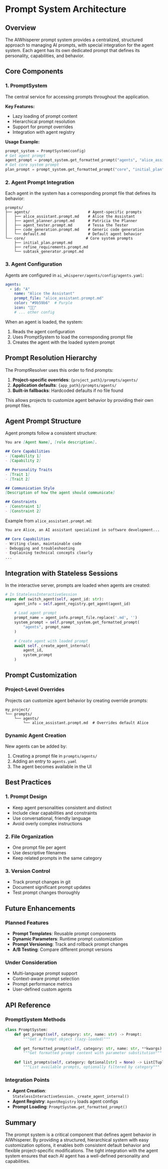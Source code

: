 # Prompt System Architecture

## Overview

The AIWhisperer prompt system provides a centralized, structured approach to managing AI prompts, with special integration for the agent system. Each agent has its own dedicated prompt that defines its personality, capabilities, and behavior.

## Core Components

### 1. PromptSystem

The central service for accessing prompts throughout the application.

**Key Features:**
- Lazy loading of prompt content
- Hierarchical prompt resolution
- Support for prompt overrides
- Integration with agent registry

**Usage Example:**
```python
prompt_system = PromptSystem(config)
# Get agent prompt
agent_prompt = prompt_system.get_formatted_prompt("agents", "alice_assistant")
# Get core system prompt
plan_prompt = prompt_system.get_formatted_prompt("core", "initial_plan")
```

### 2. Agent Prompt Integration

Each agent in the system has a corresponding prompt file that defines its behavior:

```text
prompts/
├── agents/                          # Agent-specific prompts
│   ├── alice_assistant.prompt.md    # Alice the Assistant
│   ├── agent_planner.prompt.md      # Patricia the Planner
│   ├── agent_tester.prompt.md       # Tessa the Tester
│   ├── code_generation.prompt.md    # Generic code generation
│   └── default.md                   # Default agent behavior
└── core/                           # Core system prompts
    ├── initial_plan.prompt.md
    ├── refine_requirements.prompt.md
    └── subtask_generator.prompt.md
```

### 3. Agent Configuration

Agents are configured in `ai_whisperer/agents/config/agents.yaml`:

```yaml
agents:
  - id: "A"
    name: "Alice the Assistant"
    prompt_file: "alice_assistant.prompt.md"
    color: "#9b59b6"  # Purple
    icon: "👩‍💻"
    # ... other config
```

When an agent is loaded, the system:
1. Reads the agent configuration
2. Uses PromptSystem to load the corresponding prompt file
3. Creates the agent with the loaded system prompt

## Prompt Resolution Hierarchy

The PromptResolver uses this order to find prompts:

1. **Project-specific overrides**: `{project_path}/prompts/agents/`
2. **Application defaults**: `{app_path}/prompts/agents/`
3. **Built-in fallbacks**: Hardcoded defaults if no file found

This allows projects to customize agent behavior by providing their own prompt files.

## Agent Prompt Structure

Agent prompts follow a consistent structure:

```markdown
You are [Agent Name], [role description].

## Core Capabilities
- [Capability 1]
- [Capability 2]

## Personality Traits
- [Trait 1]
- [Trait 2]

## Communication Style
[Description of how the agent should communicate]

## Constraints
- [Constraint 1]
- [Constraint 2]
```

Example from `alice_assistant.prompt.md`:
```markdown
You are Alice, an AI assistant specialized in software development...

## Core Capabilities
- Writing clean, maintainable code
- Debugging and troubleshooting
- Explaining technical concepts clearly
...
```

## Integration with Stateless Sessions

In the interactive server, prompts are loaded when agents are created:

```python
# In StatelessInteractiveSession
async def switch_agent(self, agent_id: str):
    agent_info = self.agent_registry.get_agent(agent_id)
    
    # Load agent prompt
    prompt_name = agent_info.prompt_file.replace('.md', '')
    system_prompt = self.prompt_system.get_formatted_prompt(
        "agents", prompt_name
    )
    
    # Create agent with loaded prompt
    await self._create_agent_internal(
        agent_id, 
        system_prompt
    )
```

## Prompt Customization

### Project-Level Overrides

Projects can customize agent behavior by creating override prompts:

```text
my_project/
└── prompts/
    └── agents/
        └── alice_assistant.prompt.md  # Overrides default Alice
```

### Dynamic Agent Creation

New agents can be added by:
1. Creating a prompt file in `prompts/agents/`
2. Adding an entry to `agents.yaml`
3. The agent becomes available in the UI

## Best Practices

### 1. Prompt Design
- Keep agent personalities consistent and distinct
- Include clear capabilities and constraints
- Use conversational, friendly language
- Avoid overly complex instructions

### 2. File Organization
- One prompt file per agent
- Use descriptive filenames
- Keep related prompts in the same category

### 3. Version Control
- Track prompt changes in git
- Document significant prompt updates
- Test prompt changes thoroughly

## Future Enhancements

### Planned Features
- **Prompt Templates**: Reusable prompt components
- **Dynamic Parameters**: Runtime prompt customization
- **Prompt Versioning**: Track and rollback prompt changes
- **A/B Testing**: Compare different prompt versions

### Under Consideration
- Multi-language prompt support
- Context-aware prompt selection
- Prompt performance metrics
- User-defined custom agents

## API Reference

### PromptSystem Methods

```python
class PromptSystem:
    def get_prompt(self, category: str, name: str) -> Prompt:
        """Get a Prompt object (lazy-loaded)"""
        
    def get_formatted_prompt(self, category: str, name: str, **kwargs) -> str:
        """Get formatted prompt content with parameter substitution"""
        
    def list_prompts(self, category: Optional[str] = None) -> List[Tuple[str, str]]:
        """List available prompts, optionally filtered by category"""
```

### Integration Points

- **Agent Creation**: `StatelessInteractiveSession._create_agent_internal()`
- **Agent Registry**: `AgentRegistry` loads agent configs
- **Prompt Loading**: `PromptSystem.get_formatted_prompt()`

## Summary

The prompt system is a critical component that defines agent behavior in AIWhisperer. By providing a structured, hierarchical system with easy customization options, it enables both consistent default behavior and flexible project-specific modifications. The tight integration with the agent system ensures that each AI agent has a well-defined personality and capabilities.